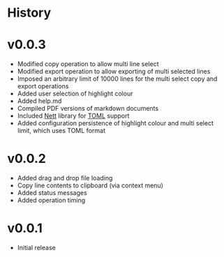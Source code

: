 # History

# v0.0.3

- Modified copy operation to allow multi line select
- Modified export operation to allow exporting of multi selected lines
- Imposed an arbitrary limit of 10000 lines for the multi select copy and export operations  
- Added user selection of highlight colour
- Added help.md
- Compiled PDF versions of markdown documents
- Included [Nett](https://github.com/paiden/Nett) library for [TOML](https://github.com/toml-lang/toml) support
- Added configuration persistence of highlight colour and multi select limit, which uses TOML format

# v0.0.2

- Added drag and drop file loading
- Copy line contents to clipboard (via context menu)
- Added status messages
- Added operation timing

# v0.0.1

- Initial release